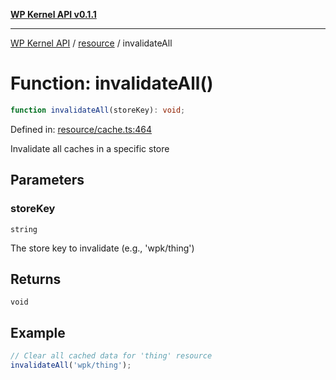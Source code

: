 [**WP Kernel API v0.1.1**](../../README.md)

---

[WP Kernel API](../../README.md) / [resource](../README.md) / invalidateAll

# Function: invalidateAll()

```ts
function invalidateAll(storeKey): void;
```

Defined in: [resource/cache.ts:464](https://github.com/theGeekist/wp-kernel/blob/main/packages/kernel/src/resource/cache.ts#L464)

Invalidate all caches in a specific store

## Parameters

### storeKey

`string`

The store key to invalidate (e.g., 'wpk/thing')

## Returns

`void`

## Example

```ts
// Clear all cached data for 'thing' resource
invalidateAll('wpk/thing');
```

